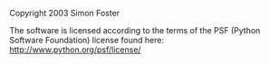 Copyright 2003 Simon Foster

The software is licensed according to the terms of the PSF (Python Software Foundation) license found here: http://www.python.org/psf/license/